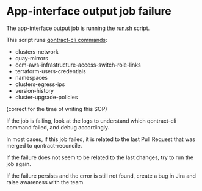 # App-interface output job failure

The app-interface output job is running the [run.sh](https://gitlab.cee.redhat.com/service/app-interface-output/-/blob/master/run.sh) script.

This script runs [qontract-cli commands](https://gitlab.cee.redhat.com/service/app-interface-output/-/blob/e9d5a55899cf90b8fc47e8f9a51349346ec5af58/run.sh#L12):
- clusters-network
- quay-mirrors
- ocm-aws-infrastructure-access-switch-role-links
- terraform-users-credentials
- namespaces
- clusters-egress-ips
- version-history
- cluster-upgrade-policies

(correct for the time of writing this SOP)


If the job is failing, look at the logs to understand which qontract-cli command failed, and debug accordingly.

In most cases, if this job failed, it is related to the last Pull Request that was merged to qontract-reconcile.

If the failure does not seem to be related to the last changes, try to run the job again.

If the failure persists and the error is still not found, create a bug in Jira and raise awareness with the team.
